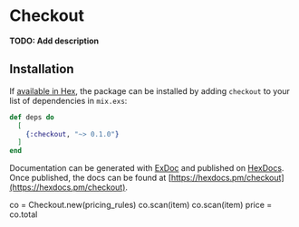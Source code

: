 # Checkout

**TODO: Add description**

## Installation

If [available in Hex](https://hex.pm/docs/publish), the package can be installed
by adding `checkout` to your list of dependencies in `mix.exs`:

```elixir
def deps do
  [
    {:checkout, "~> 0.1.0"}
  ]
end
```

Documentation can be generated with [ExDoc](https://github.com/elixir-lang/ex_doc)
and published on [HexDocs](https://hexdocs.pm). Once published, the docs can
be found at [https://hexdocs.pm/checkout](https://hexdocs.pm/checkout).



co = Checkout.new(pricing_rules)
co.scan(item)
co.scan(item)
price = co.total